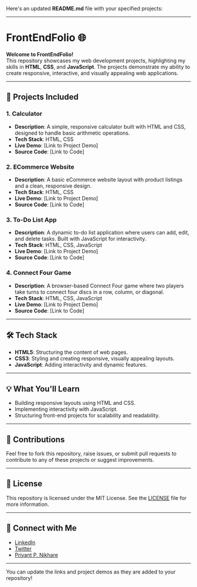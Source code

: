 Here's an updated **README.md** file with your specified projects:

---

# FrontEndFolio 🌐

**Welcome to FrontEndFolio!**  
This repository showcases my web development projects, highlighting my skills in **HTML**, **CSS**, and **JavaScript**. The projects demonstrate my ability to create responsive, interactive, and visually appealing web applications.

---

## 🚀 Projects Included

### 1. **Calculator**
   - **Description**: A simple, responsive calculator built with HTML and CSS, designed to handle basic arithmetic operations.
   - **Tech Stack**: HTML, CSS
   - **Live Demo**: [Link to Project Demo]  
   - **Source Code**: [Link to Code]

### 2. **ECommerce Website**
   - **Description**: A basic eCommerce website layout with product listings and a clean, responsive design.
   - **Tech Stack**: HTML, CSS
   - **Live Demo**: [Link to Project Demo]  
   - **Source Code**: [Link to Code]

### 3. **To-Do List App**
   - **Description**: A dynamic to-do list application where users can add, edit, and delete tasks. Built with JavaScript for interactivity.
   - **Tech Stack**: HTML, CSS, JavaScript
   - **Live Demo**: [Link to Project Demo]  
   - **Source Code**: [Link to Code]

### 4. **Connect Four Game**
   - **Description**: A browser-based Connect Four game where two players take turns to connect four discs in a row, column, or diagonal.
   - **Tech Stack**: HTML, CSS, JavaScript
   - **Live Demo**: [Link to Project Demo]  
   - **Source Code**: [Link to Code]

---

## 🛠 Tech Stack
- **HTML5**: Structuring the content of web pages.
- **CSS3**: Styling and creating responsive, visually appealing layouts.
- **JavaScript**: Adding interactivity and dynamic features.

---

## 💡 What You'll Learn
- Building responsive layouts using HTML and CSS.
- Implementing interactivity with JavaScript.
- Structuring front-end projects for scalability and readability.

---

## 🤝 Contributions
Feel free to fork this repository, raise issues, or submit pull requests to contribute to any of these projects or suggest improvements.

---

## 📄 License
This repository is licensed under the MIT License. See the [LICENSE](LICENSE) file for more information.

---

## 🔗 Connect with Me
- [LinkedIn](https://www.linkedin.com/in/nikharepriyant)  
- [Twitter](https://twitter.com/Priyant_Nikhare)  
- [Priyant P. Nikhare](mailto:priyant.p.nikhare@gmail.com)

---

You can update the links and project demos as they are added to your repository!
